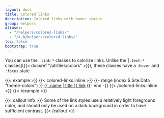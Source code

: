 ```yaml
---
layout: docs
title: Colored links
description: Colored links with hover states
group: helpers
aliases:
  - "/helpers/colored-links/"
  - "/4.0/helpers/colored-links/"
toc: false
bootstrap: true
---
```


You can use the `.link-*` classes to colorize links. Unlike the [`.text-*` classes]({{< docsref "/utilities/colors" >}}), these classes have a `:hover` and `:focus` state.

{{< example >}}
{{< colored-links.inline >}}
{{- range (index $.Site.Data "theme-colors") }}
<a href="#" class="link-{{ .name }}">{{ .name | title }} link</a>
{{- end -}}
{{< /colored-links.inline >}}
{{< /example >}}

{{< callout info >}}
Some of the link styles use a relatively light foreground color, and should only be used on a dark background in order to have sufficient contrast.
{{< /callout >}}
